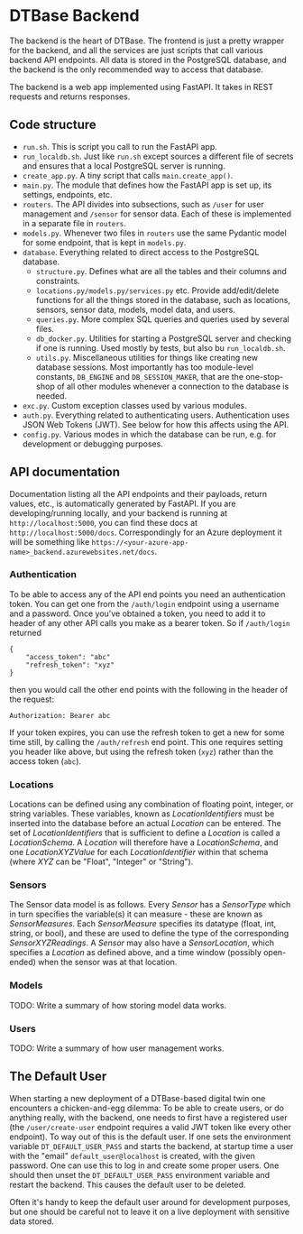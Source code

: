 # DTBase Backend

The backend is the heart of DTBase. The frontend is just a pretty wrapper for the backend, and all the services are just scripts that call various backend API endpoints. All data is stored in the PostgreSQL database, and the backend is the only recommended way to access that database.

The backend is a web app implemented using FastAPI. It takes in REST requests and returns responses.

## Code structure
* `run.sh`. This is script you call to run the FastAPI app.
* `run_localdb.sh`. Just like `run.sh` except sources a different file of secrets and ensures that a local PostgreSQL server is running.
* `create_app.py`. A tiny script that calls `main.create_app()`.
* `main.py`. The module that defines how the FastAPI app is set up, its settings, endpoints, etc.
* `routers`. The API divides into subsections, such as `/user` for user management and `/sensor` for sensor data. Each of these is implemented in a separate file in `routers`.
* `models.py`. Whenever two files in `routers` use the same Pydantic model for some endpoint, that is kept in `models.py`.
* `database`. Everything related to direct access to the PostgreSQL database.
    * `structure.py`. Defines what are all the tables and their columns and constraints.
    * `locations.py/models.py/services.py` etc. Provide add/edit/delete functions for all the things stored in the database, such as locations, sensors, sensor data, models, model data, and users.
    * `queries.py`. More complex SQL queries and queries used by several files.
    * `db_docker.py`. Utilities for starting a PostgreSQL server and checking if one is running. Used mostly by tests, but also bu `run_localdb.sh`.
    * `utils.py`. Miscellaneous utilities for things like creating new database sessions. Most importantly has too module-level constants, `DB_ENGINE` and `DB_SESSION_MAKER`, that are the one-stop-shop of all other modules whenever a connection to the database is needed.
* `exc.py`. Custom exception classes used by various modules.
* `auth.py`. Everything related to authenticating users. Authentication uses JSON Web Tokens (JWT). See below for how this affects using the API.
* `config.py`. Various modes in which the database can be run, e.g. for development or debugging purposes.

## API documentation

Documentation listing all the API endpoints and their payloads, return values, etc., is automatically generated by FastAPI. If you are developing/running locally, and your backend is running at `http://localhost:5000`, you can find these docs at `http://localhost:5000/docs`. Correspondingly for an Azure deployment it will be something like `https://<your-azure-app-name>_backend.azurewebsites.net/docs`.

### Authentication

To be able to access any of the API end points you need an authentication token. You can get one from the `/auth/login` endpoint using a username and a password. Once you've obtained a token, you need to add it to header of any other API calls you make as a bearer token. So if `/auth/login` returned
```
{
    "access_token": "abc"
    "refresh_token": "xyz"
}
```
then you would call the other end points with the following in the header of the request:
```
Authorization: Bearer abc
```

If your token expires, you can use the refresh token to get a new for some time still, by calling the `/auth/refresh` end point. This one requires setting you header like above, but using the refresh token (`xyz`) rather than the access token (`abc`).

### Locations

Locations can be defined using any combination of floating point, integer, or string variables.   These variables, known as _LocationIdentifiers_ must be inserted into the database before an actual _Location_ can be entered.  The set of _LocationIdentifiers_ that is sufficient to define a _Location_ is called a _LocationSchema_.   A _Location_ will therefore have a _LocationSchema_, and one _LocationXYZValue_ for each _LocationIdentifier_ within that schema (where _XYZ_ can be "Float", "Integer" or "String").

### Sensors

The Sensor data model is as follows.   Every _Sensor_ has a _SensorType_ which in turn specifies the variable(s) it can measure - these are known as _SensorMeasures_.  Each _SensorMeasure_ specifies its datatype (float, int, string, or bool), and these are used to define the type of the corresponding _SensorXYZReadings_.   A _Sensor_ may also have a _SensorLocation_, which specifies a _Location_ as defined above, and a time window (possibly open-ended) when the sensor was at that location.

### Models

TODO: Write a summary of how storing model data works.

### Users

TODO: Write a summary of how user management works.

## The Default User

When starting a new deployment of a DTBase-based digital twin one encounters a chicken-and-egg dilemma: To be able to create users, or do anything really, with the backend, one needs to first have a registered user (the `/user/create-user` endpoint requires a valid JWT token like every other endpoint). To way out of this is the default user. If one sets the environment variable `DT_DEFAULT_USER_PASS` and starts the backend, at startup time a user with the "email" `default_user@localhost` is created, with the given password. One can use this to log in and create some proper users. One should then unset the `DT_DEFAULT_USER_PASS` environment variable and restart the backend. This causes the default user to be deleted.

Often it's handy to keep the default user around for development purposes, but one should be careful not to leave it on a live deployment with sensitive data stored.
